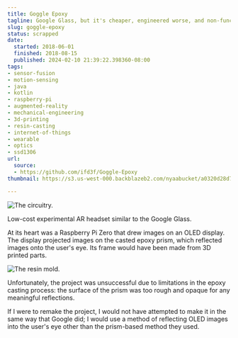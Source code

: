 ```yaml
---
title: Goggle Epoxy
tagline: Google Glass, but it's cheaper, engineered worse, and non-functional
slug: goggle-epoxy
status: scrapped
date:
  started: 2018-06-01
  finished: 2018-08-15
  published: 2024-02-10 21:39:22.398360-08:00
tags:
- sensor-fusion
- motion-sensing
- java
- kotlin
- raspberry-pi
- augmented-reality
- mechanical-engineering
- 3d-printing
- resin-casting
- internet-of-things
- wearable
- optics
- ssd1306
url:
  source:
  - https://github.com/ifd3f/Goggle-Epoxy
thumbnail: https://s3.us-west-000.backblazeb2.com/nyaabucket/a0320d28d76441fd7dd136ed73b666ed92ec69834ac793b4035cde6a6d7e6d16/circuitry.jpg

---
```


![The circuitry.](https://s3.us-west-000.backblazeb2.com/nyaabucket/a0320d28d76441fd7dd136ed73b666ed92ec69834ac793b4035cde6a6d7e6d16/circuitry.jpg)

Low-cost experimental AR headset similar to the Google Glass.

At its heart was a Raspberry Pi Zero that drew images on an OLED display. The
display projected images on the casted epoxy prism, which reflected images onto
the user's eye. Its frame would have been made from 3D printed parts.

![The resin mold.](https://s3.us-west-000.backblazeb2.com/nyaabucket/63502f193db6e0926723f5a46514d9d5fec5c73fc5e1914c9677b2bfa258183f/prism-casting.jpg)

Unfortunately, the project was unsuccessful due to limitations in the epoxy
casting process: the surface of the prism was too rough and opaque for any
meaningful reflections.

If I were to remake the project, I would not have attempted to make it in the
same way that Google did; I would use a method of reflecting OLED images into
the user's eye other than the prism-based method they used.
